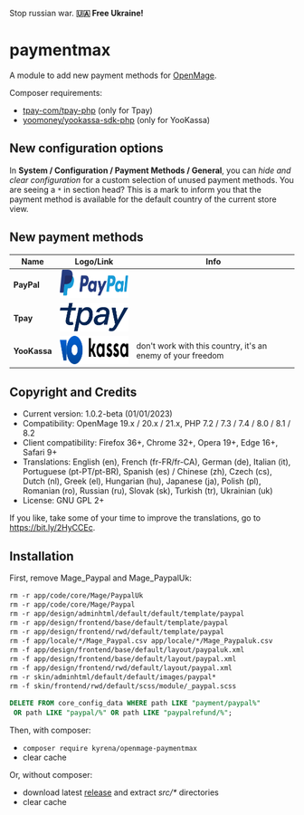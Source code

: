 Stop russian war. **🇺🇦 Free Ukraine!**

# paymentmax

A module to add new payment methods for [OpenMage](https://github.com/OpenMage/magento-lts).

Composer requirements:
* [tpay-com/tpay-php](https://github.com/tpay-com/tpay-php) (only for Tpay)
* [yoomoney/yookassa-sdk-php](https://github.com/yoomoney/yookassa-sdk-php) (only for YooKassa)

## New configuration options

In **System / Configuration / Payment Methods / General**, you can _hide and clear configuration_ for a custom selection of unused payment methods. You are seeing a `*` in section head? This is a mark to inform you that the payment method is available for the default country of the current store view.

## New payment methods

| Name | Logo/Link | Info |
| ---- | ---- | ---- |
| **PayPal** | [<img src="src/skin/frontend/base/default/images/kyrena/paymentmax/ic-logo-paypal.svg?raw=true" alt="" width="150" height="50"/>](https://www.paypal.com/) | |
| **Tpay** | [<img src="src/skin/frontend/base/default/images/kyrena/paymentmax/ic-logo-tpay.svg?raw=true" alt="" width="150" height="50"/>](https://www.tpay.com/) | |
| **YooKassa** | [<img src="src/skin/frontend/base/default/images/kyrena/paymentmax/ic-logo-yookassa.svg?raw=true" alt="" width="150" height="50"/>](https://yookassa.ru/) | don't work with this country, it's an enemy of your freedom |

## Copyright and Credits

- Current version: 1.0.2-beta (01/01/2023)
- Compatibility: OpenMage 19.x / 20.x / 21.x, PHP 7.2 / 7.3 / 7.4 / 8.0 / 8.1 / 8.2
- Client compatibility: Firefox 36+, Chrome 32+, Opera 19+, Edge 16+, Safari 9+
- Translations: English (en), French (fr-FR/fr-CA), German (de), Italian (it), Portuguese (pt-PT/pt-BR), Spanish (es) / Chinese (zh), Czech (cs), Dutch (nl), Greek (el), Hungarian (hu), Japanese (ja), Polish (pl), Romanian (ro), Russian (ru), Slovak (sk), Turkish (tr), Ukrainian (uk)
- License: GNU GPL 2+

If you like, take some of your time to improve the translations, go to https://bit.ly/2HyCCEc.

## Installation

First, remove Mage_Paypal and Mage_PaypalUk:
```
rm -r app/code/core/Mage/PaypalUk
rm -r app/code/core/Mage/Paypal
rm -r app/design/adminhtml/default/default/template/paypal
rm -r app/design/frontend/base/default/template/paypal
rm -r app/design/frontend/rwd/default/template/paypal
rm -f app/locale/*/Mage_Paypal.csv app/locale/*/Mage_Paypaluk.csv
rm -f app/design/frontend/base/default/layout/paypaluk.xml
rm -f app/design/frontend/base/default/layout/paypal.xml
rm -f app/design/frontend/rwd/default/layout/paypal.xml
rm -r skin/adminhtml/default/default/images/paypal*
rm -f skin/frontend/rwd/default/scss/module/_paypal.scss
```
```sql
DELETE FROM core_config_data WHERE path LIKE "payment/paypal%"
 OR path LIKE "paypal/%" OR path LIKE "paypalrefund/%";
```

Then, with composer:
- `composer require kyrena/openmage-paymentmax`
- clear cache

Or, without composer:
- download latest [release](https://github.com/kyrena/openmage-paymentmax/releases) and extract _src/*_ directories
- clear cache
